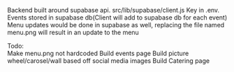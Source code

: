 Backend built around supabase api. 
src/lib/supabase/client.js
Key in .env.  
Events stored in supabase db(Client will add to supabase db for each event)
Menu updates would be done in supabase as well, replacing the file named menu.png will result in an update to the menu


Todo:  
Make menu.png not hardcoded
Build events page
Build picture wheel/carosel/wall based off social media images
Build Catering page

